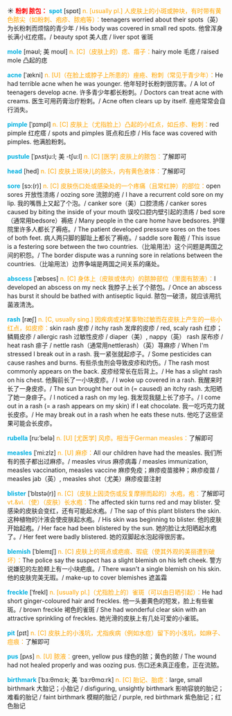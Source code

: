 ☀ <font color="red">**粉刺 脓包：**</font>
<font color="sky blue">**spot**</font> [spɒt] 
<font color="orange">n. [usually pl.] 人皮肤上的小斑或肿块，有时带有黄色脓尖（如粉刺、疱疹、脓疱等）：</font>teenagers worried about their spots（英）为长粉刺而烦恼的青少年 / His body was covered in small red spots. 他曾浑身长满小红疙瘩。/ beauty spot 美人痣 / liver spot 雀斑
              
<font color="sky blue">**mole**</font> [məʊl; 美 moʊl]
<font color="orange">n. [C]（皮肤上的）痣、痦子：</font>hairy mole 毛痣 / raised mole 凸起的痣

<font color="sky blue">**acne**</font> [ˈækni]
<font color="orange">n. [U]（在脸上或脖子上所患的）痤疮、粉刺（常见于青少年）：</font>He had terrible acne when he was younger. 他年轻时长粉刺很厉害。/ A lot of teenagers develop acne. 许多青少年都长粉刺。/ Doctors can treat acne with creams. 医生可用药膏治疗粉刺。/ Acne often clears up by itself. 痤疮常常会自行消失。
           
<font color="sky blue">**pimple**</font> [ˈpɪmpl]
<font color="orange">n. [C] 皮肤上（尤指脸上）凸起的小红点，如丘疹、粉刺：</font>red pimple 红疙瘩 / spots and pimples 斑点和丘疹 / His face was covered with pimples. 他满脸粉刺。

<font color="sky blue">**pustule**</font> [ˈpʌstju:l; 美 -tʃu:l]
<font color="orange">n. [C] [医学] 皮肤上的脓包：</font>了解即可

<font color="sky blue">**head**</font> [hed] 
<font color="orange">n. [C] 皮肤上斑块儿的脓头，内有黄色液体：</font>了解即可
            
<font color="sky blue">**sore**</font> [sɔ:(r)]
<font color="orange">n. [C] 皮肤伤口处或感染处的一个疼痛（且常红肿）的部位：</font>open sores 开放性溃疡 / oozing sore 流脓的疮 / I have a recurrent cold sore on my lip. 我的嘴唇上又起了个泡。/ canker sore（美）口腔溃疡 / canker sores caused by biting the inside of your mouth 误咬口腔内壁引起的溃疡 / bed sore（通常用bedsore）褥疮 / Many people in the care home have bedsores. 护理院里许多人都长了褥疮。/ The patient developed pressure sores on the toes of both feet. 病人两只脚的脚趾上都长了褥疮。/ saddle sore 鞍疮 / This issue is a festering sore between the two countries.（比喻用法）这个问题是两国之间的积怨。/ The border dispute was a running sore in relations between the countries.（比喻用法）边界争端是两国之间关系的痛处。          
          
<font color="sky blue">**abscess**</font> [ˈæbses]
<font color="orange">n. [C] 身体上（皮肤或体内）的脓肿部位（里面有脓液）：</font>I developed an abscess on my neck 我脖子上长了个脓包。/ Once an abscess has burst it should be bathed with antiseptic liquid. 脓包一破溃，就应该用抗菌液清洗。

<font color="sky blue">**rash**</font> [ræʃ]
<font color="orange">n. [C, usually sing.] 因疾病或对某事物过敏而在皮肤上产生的一些小红点，如皮疹：</font>skin rash 皮疹 / itchy rash 发痒的皮疹 / red, scaly rash 红疹；鳞屑皮疹 / allergic rash 过敏性皮疹 / diaper（美）, nappy（英） rash 尿布疹 / heat rash 痱子 / nettle rash（通常用nettlerash）（英）荨麻疹 / When I'm stressed I break out in a rash. 我一紧张就起疹子。/ Some pesticides can cause rashes and burns. 有些杀虫剂会导致皮疹和灼伤。/ The rash most commonly appears on the back. 皮疹经常长在后背上。/ He has a slight rash on his chest. 他胸前长了一小块皮疹。/ I woke up covered in a rash. 我醒来时长了一身皮疹。/ The sun brought her out in (= caused) an itchy rash. 太阳晒了她一身痱子。/ I noticed a rash on my leg. 我发现我腿上长了疹子。/ I come out in a rash (= a rash appears on my skin) if I eat chocolate. 我一吃巧克力就长皮疹。/ He may break out in a rash when he eats these nuts. 他吃了这些坚果可能会长皮疹。
          
<font color="sky blue">**rubella**</font> [ru:ˈbelə]
<font color="orange">n. [U] [尤医学] 风疹。相当于German measles：</font>了解即可

<font color="sky blue">**measles**</font> [ˈmi:zlz]
<font color="orange">n. [U] 麻疹：</font>All our children have had the measles. 我们所有的孩子都出过麻疹。/ measles virus 麻疹病毒 / measles immunization, measles vaccination, measles vaccine 麻疹免疫；麻疹疫苗接种；麻疹疫苗 / measles jab（英）, measles shot（尤美）麻疹疫苗注射

<font color="sky blue">**blister**</font> [ˈblɪstə(r)]
<font color="orange">n. [C]（皮肤上因烫伤或反复摩擦而起的）水疱，疱：</font>了解即可 <font color="orange">vt.&vi.（使）（皮肤）长水疱：</font>The affected skin turns red and may blister. 受感染的皮肤会变红，还有可能起水疱。/ The sap of this plant blisters the skin. 这种植物的汁液会使皮肤起水疱。/ His skin was beginning to blister. 他的皮肤开始起疱。/ Her face had been blistered by the sun. 她的脸让太阳晒起水疱了。/ Her feet were badly blistered. 她的双脚起水泡起得很厉害。

<font color="sky blue">**blemish**</font> [ˈblemɪʃ]
<font color="orange">n. [C] 皮肤上的斑点或疤痕、瑕疵（使其外观的美丽遭到破坏）：</font>The police say the suspect has a slight blemish on his left cheek. 警方说嫌犯的左脸颊上有一小块疤痕。/ There wasn't a single blemish on his skin. 他的皮肤完美无瑕。/ make-up to cover blemishes 遮盖霜
                      
<font color="sky blue">**freckle**</font> [ˈfrekl]
<font color="orange">n. [usually pl.]（尤指脸上的）雀斑（可以由日晒引起）：</font>He had short ginger-coloured hair and freckles. 他一头姜黄色的短发，脸上有些雀斑。/ brown freckle 褐色的雀斑 / She had wonderful clear skin with an attractive sprinkling of freckles. 她光滑的皮肤上有几处可爱的小雀斑。

<font color="sky blue">**pit**</font> [pɪt]
<font color="orange">n. [C] 皮肤上的小浅坑，尤指疾病（例如水痘）留下的小浅坑，如麻子、痘痕：</font>了解即可
           
<font color="sky blue">**pus**</font> [pʌs]
<font color="orange">n. [U] 脓液：</font>green, yellow pus 绿色的脓；黄色的脓 / The wound had not healed properly and was oozing pus. 伤口还未真正痊愈，正在流脓。

<font color="sky blue">**birthmark**</font> [ˈbɜ:θmɑ:k; 美 ˈbɜ:rθmɑ:rk]
<font color="orange">n. [C] 胎记、胎痣：</font>large, small birthmark 大胎记；小胎记 / disfiguring, unsightly birthmark 影响容貌的胎记；难看的胎记 / faint birthmark 模糊的胎记 / purple, red birthmark 紫色胎记；红色胎记

